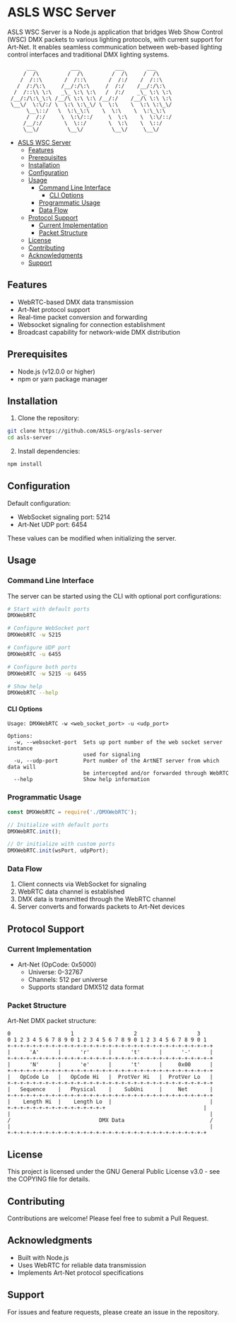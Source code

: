 # ASLS WSC Server

ASLS WSC Server is a Node.js application that bridges Web Show Control (WSC) DMX packets to various lighting protocols, with current support for Art-Net. It enables seamless communication between web-based lighting control interfaces and traditional DMX lighting systems.

```
      ___           ___           ___       ___      
     /  /\         /  /\         /  /\     /  /\     
    /  /::\       /  /::\       /  /:/    /  /::\    
   /  /:/\:\     /__/:/\:\     /  /:/    /__/:/\:\   
  /  /::\\ \:\   _\_ \:\ \:\   /  /:/    _\_ \:\ \:\  
 /__/:/\:\_\:\ /__/\ \:\ \:\ /__/:/    /__/\ \:\ \:\ 
 \__\/  \:\/:/ \  \:\ \:\_\/ \  \:\    \  \:\ \:\_\/ 
      \__\::/   \  \:\_\:\    \  \:\    \  \:\_\:\   
      /  /:/     \  \:\/::/     \  \:\    \  \:\/::/   
     /__/:/       \  \::/       \  \:\    \  \::/    
     \__\/         \__\/         \__\/     \__\/     
```

- [ASLS WSC Server](#asls-wsc-server)
  - [Features](#features)
  - [Prerequisites](#prerequisites)
  - [Installation](#installation)
  - [Configuration](#configuration)
  - [Usage](#usage)
    - [Command Line Interface](#command-line-interface)
      - [CLI Options](#cli-options)
    - [Programmatic Usage](#programmatic-usage)
    - [Data Flow](#data-flow)
  - [Protocol Support](#protocol-support)
    - [Current Implementation](#current-implementation)
    - [Packet Structure](#packet-structure)
  - [License](#license)
  - [Contributing](#contributing)
  - [Acknowledgments](#acknowledgments)
  - [Support](#support)


## Features

- WebRTC-based DMX data transmission
- Art-Net protocol support
- Real-time packet conversion and forwarding
- Websocket signaling for connection establishment
- Broadcast capability for network-wide DMX distribution

## Prerequisites

- Node.js (v12.0.0 or higher)
- npm or yarn package manager

## Installation

1. Clone the repository:
```bash
git clone https://github.com/ASLS-org/asls-server
cd asls-server
```

2. Install dependencies:
```bash
npm install
```

## Configuration

Default configuration:
- WebSocket signaling port: 5214
- Art-Net UDP port: 6454

These values can be modified when initializing the server.

## Usage

### Command Line Interface

The server can be started using the CLI with optional port configurations:

```bash
# Start with default ports
DMXWebRTC

# Configure WebSocket port
DMXWebRTC -w 5215

# Configure UDP port
DMXWebRTC -u 6455

# Configure both ports
DMXWebRTC -w 5215 -u 6455

# Show help
DMXWebRTC --help
```

#### CLI Options

```
Usage: DMXWebRTC -w <web_socket_port> -u <udp_port>

Options:
  -w, --websocket-port  Sets up port number of the web socket server instance
                        used for signaling
  -u, --udp-port        Port number of the ArtNET server from which data will
                        be intercepted and/or forwarded through WebRTC
  --help                Show help information
```

### Programmatic Usage

```javascript
const DMXWebRTC = require('./DMXWebRTC');

// Initialize with default ports
DMXWebRTC.init();

// Or initialize with custom ports
DMXWebRTC.init(wsPort, udpPort);
```

### Data Flow

1. Client connects via WebSocket for signaling
2. WebRTC data channel is established
3. DMX data is transmitted through the WebRTC channel
4. Server converts and forwards packets to Art-Net devices

## Protocol Support

### Current Implementation
- Art-Net (OpCode: 0x5000)
  - Universe: 0-32767
  - Channels: 512 per universe
  - Supports standard DMX512 data format

### Packet Structure

Art-Net DMX packet structure:
```
0                   1                   2                   3
0 1 2 3 4 5 6 7 8 9 0 1 2 3 4 5 6 7 8 9 0 1 2 3 4 5 6 7 8 9 0 1
+-+-+-+-+-+-+-+-+-+-+-+-+-+-+-+-+-+-+-+-+-+-+-+-+-+-+-+-+-+-+-+-+
|      'A'      |      'r'      |      't'      |      '-'      |
+-+-+-+-+-+-+-+-+-+-+-+-+-+-+-+-+-+-+-+-+-+-+-+-+-+-+-+-+-+-+-+-+
|      'N'      |      'e'      |      't'      |     0x00      |
+-+-+-+-+-+-+-+-+-+-+-+-+-+-+-+-+-+-+-+-+-+-+-+-+-+-+-+-+-+-+-+-+
|   OpCode Lo   |   OpCode Hi   |  ProtVer Hi   |  ProtVer Lo   |
+-+-+-+-+-+-+-+-+-+-+-+-+-+-+-+-+-+-+-+-+-+-+-+-+-+-+-+-+-+-+-+-+
|   Sequence    |   Physical    |    SubUni     |     Net       |
+-+-+-+-+-+-+-+-+-+-+-+-+-+-+-+-+-+-+-+-+-+-+-+-+-+-+-+-+-+-+-+-+
|    Length Hi  |    Length Lo  |                               |
+-+-+-+-+-+-+-+-+-+-+-+-+-+-+-+                               |
|                                                               |
/                            DMX Data                           /
|                                                               |
+-+-+-+-+-+-+-+-+-+-+-+-+-+-+-+-+-+-+-+-+-+-+-+-+-+-+-+-+-+-+-+
```

## License

This project is licensed under the GNU General Public License v3.0 - see the COPYING file for details.

## Contributing

Contributions are welcome! Please feel free to submit a Pull Request.

## Acknowledgments

- Built with Node.js
- Uses WebRTC for reliable data transmission
- Implements Art-Net protocol specifications

## Support

For issues and feature requests, please create an issue in the repository.
